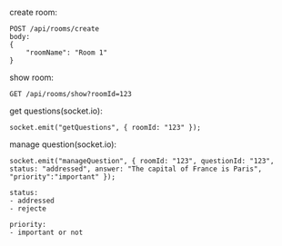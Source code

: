 create room:

```
POST /api/rooms/create
body:
{
    "roomName": "Room 1"
}
```

show room:

```
GET /api/rooms/show?roomId=123
```

get questions(socket.io):

```
socket.emit("getQuestions", { roomId: "123" });
```

manage question(socket.io):

```
socket.emit("manageQuestion", { roomId: "123", questionId: "123", status: "addressed", answer: "The capital of France is Paris", "priority":"important" });

status:
- addressed
- rejecte

priority:
- important or not
```
